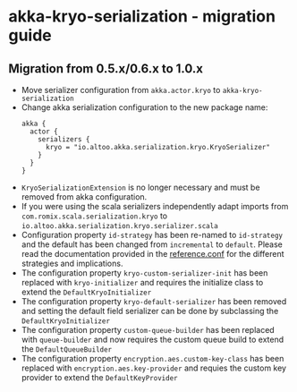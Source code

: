 akka-kryo-serialization - migration guide
=====================================================================

Migration from 0.5.x/0.6.x to 1.0.x
-----------------------------------

* Move serializer configuration from `akka.actor.kryo` to `akka-kryo-serialization`
* Change akka serialization configuration to the new package name: 
    ```hocon
    akka {
      actor {
        serializers {
          kryo = "io.altoo.akka.serialization.kryo.KryoSerializer"
        }
      }
    }
    ```
* `KryoSerializationExtension` is no longer necessary and must be removed from akka configuration.  
* If you were using the scala serializers independently adapt imports from `com.romix.scala.serialization.kryo` to `io.altoo.akka.serialization.kryo.serializer.scala`
* Configuration property `id-strategy` has been re-named to `id-strategy` and the default has been changed from `incremental` to `default`.
    Please read the documentation provided in the [reference.conf](https://github.com/altoo-ag/akka-kryo-serialization/blob/master/src/main/resources/reference.conf) for the different strategies and implications.
* The configuration property `kryo-custom-serializer-init` has been replaced with `kryo-initializer` and requires the initialize class to extend the `DefaultKryoInitializer`
* The configuration property `kryo-default-serializer` has been removed and setting the default field serializer can be done by subclassing the `DefaultKryoInitializer`
* The configuration property `custom-queue-builder` has been replaced with `queue-builder` and now requires the custom queue build to extend the `DefaultQueueBuilder`
* The configuration property `encryption.aes.custom-key-class` has been replaced with `encryption.aes.key-provider` and requies the custom key provider to extend the `DefaultKeyProvider`